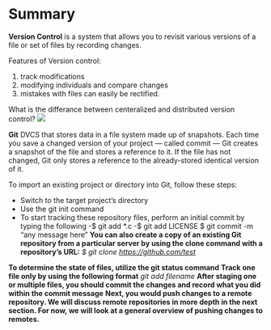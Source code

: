 # Summary 

**Version Control** is a system that allows you to revisit various versions of a file or set of files by recording changes. 

Features of Version control: 
1. track modifications 
2. modifying individuals and compare changes
3. mistakes with files can easily be rectified.

What is the differance between centeralized and distributed version control? 
![](https://media.geeksforgeeks.org/wp-content/cdn-uploads/20190820174942/CVCS-vs-DVCS.png)

**Git** DVCS that stores data in a file system made up of snapshots. Each time you save a changed version of your project — called commit — Git creates a snapshot of the file and stores a reference to it. If the file has not changed, Git only stores a reference to the already-stored identical version of it.

To import an existing project or directory into Git, follow these steps:
- Switch to the target project’s directory
- Use the git init command
- To start tracking these repository files, perform an initial commit by typing the following
  -$ git add *.c
  -$ git add LICENSE
  $ git commit -m “any message here”
**You can also create a copy of an existing Git repository from a particular server by using the clone command with a repository’s URL:**
*$ git clone https://github.com/test*

**To determine the state of files, utilize the git status command**
**Track one file only by using the following format**
*git add filename*
**After staging one or multiple files, you should commit the changes and record what you did within the commit message**
**Next, you would push changes to a remote repository. We will discuss remote repositories in more depth in the next section. For now, we will look at a general overview of pushing changes to remotes.**

